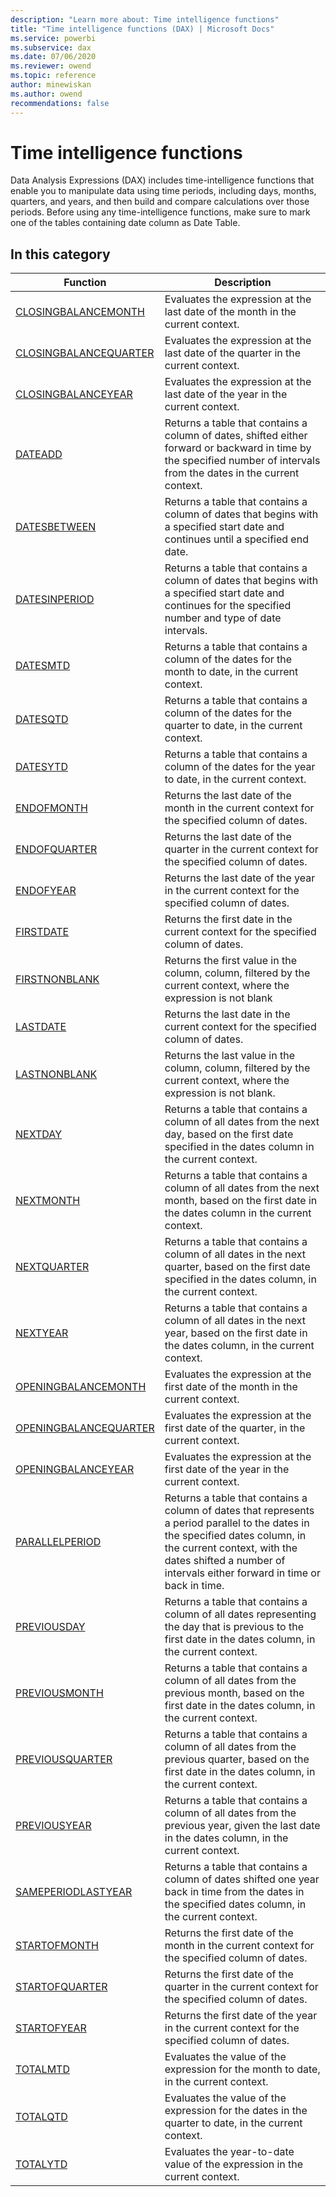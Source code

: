 ```yaml
---
description: "Learn more about: Time intelligence functions"
title: "Time intelligence functions (DAX) | Microsoft Docs"
ms.service: powerbi 
ms.subservice: dax 
ms.date: 07/06/2020
ms.reviewer: owend
ms.topic: reference
author: minewiskan
ms.author: owend 
recommendations: false
---
```

# Time intelligence functions

Data Analysis Expressions (DAX) includes time-intelligence functions that enable you to manipulate data using time periods, including days, months, quarters, and years, and then build and compare calculations over those periods. Before using any time-intelligence functions, make sure to mark one of the tables containing date column as Date Table.
  
## In this category

|Function  |Description  |
|---------|---------|
|[CLOSINGBALANCEMONTH](closingbalancemonth-function-dax.md)      |  Evaluates the expression at the last date of the month in the current context.       |
|[CLOSINGBALANCEQUARTER](closingbalancequarter-function-dax.md)       | Evaluates the expression at the last date of the quarter in the current context.          |
|[CLOSINGBALANCEYEAR](closingbalanceyear-function-dax.md)      |  Evaluates the expression at the last date of the year in the current context.       |
|[DATEADD](dateadd-function-dax.md)      |  Returns a table that contains a column of dates, shifted either forward or backward in time by the specified number of intervals from the dates in the current context.       |
|[DATESBETWEEN](datesbetween-function-dax.md)      |   Returns a table that contains a column of dates that begins with a specified start date and continues until a specified end date.        |
|[DATESINPERIOD](datesinperiod-function-dax.md)      |  Returns a table that contains a column of dates that begins with a specified start date and continues for the specified number and type of date intervals.     |
|[DATESMTD](datesmtd-function-dax.md)      |  Returns a table that contains a column of the dates for the month to date, in the current context.         |
|[DATESQTD](datesqtd-function-dax.md)      |  Returns a table that contains a column of the dates for the quarter to date, in the current context.         |
|[DATESYTD](datesytd-function-dax.md)      |  Returns a table that contains a column of the dates for the year to date, in the current context.        |
|[ENDOFMONTH](endofmonth-function-dax.md)    | Returns the last date of the month in the current context for the specified column of dates.          |
|[ENDOFQUARTER](endofquarter-function-dax.md)      |  Returns the last date of the quarter in the current context for the specified column of dates.         |
|[ENDOFYEAR](endofyear-function-dax.md)     | Returns the last date of the year in the current context for the specified column of dates.        |
|[FIRSTDATE](firstdate-function-dax.md)     | Returns the first date in the current context for the specified column of dates.         |
|[FIRSTNONBLANK](firstnonblank-function-dax.md)     | Returns the first value in the column, column, filtered by the current context, where the expression is not blank        |
|[LASTDATE](lastdate-function-dax.md)      |  Returns the last date in the current context for the specified column of dates.       |
|[LASTNONBLANK](lastnonblank-function-dax.md)      |  Returns the last value in the column, column, filtered by the current context, where the expression is not blank.       |
|[NEXTDAY](nextday-function-dax.md)      |  Returns a table that contains a column of all dates from the next day, based on the first date specified in the dates column in the current context.       |
|[NEXTMONTH](nextmonth-function-dax.md)     |  Returns a table that contains a column of all dates from the next month, based on the first date in the dates column in the current context.       |
|[NEXTQUARTER](nextquarter-function-dax.md)     |  Returns a table that contains a column of all dates in the next quarter, based on the first date specified in the dates column, in the current context.        |
|[NEXTYEAR](nextyear-function-dax.md)      | Returns a table that contains a column of all dates in the next year, based on the first date in the dates column, in the current context.          |
|[OPENINGBALANCEMONTH](openingbalancemonth-function-dax.md)     | Evaluates the expression at the first date of the month in the current context.         |
|[OPENINGBALANCEQUARTER](openingbalancequarter-function-dax.md)     | Evaluates the expression at the first date of the quarter, in the current context.         |
|[OPENINGBALANCEYEAR](openingbalanceyear-function-dax.md)       |  Evaluates the expression at the first date of the year in the current context.       |
|[PARALLELPERIOD](parallelperiod-function-dax.md)     |  Returns a table that contains a column of dates that represents a period parallel to the dates in the specified dates column, in the current context, with the dates shifted a number of intervals either forward in time or back in time.       |
|[PREVIOUSDAY](previousday-function-dax.md)      | Returns a table that contains a column of all dates representing the day that is previous to the first date in the dates column, in the current context.        |
|[PREVIOUSMONTH](previousmonth-function-dax.md)     |  Returns a table that contains a column of all dates from the previous month, based on the first date in the dates column, in the current context.       |
|[PREVIOUSQUARTER](previousquarter-function-dax.md)      |  Returns a table that contains a column of all dates from the previous quarter, based on the first date in the dates column, in the current context.       |
|[PREVIOUSYEAR](previousyear-function-dax.md)       |  Returns a table that contains a column of all dates from the previous year, given the last date in the dates column, in the current context.        |
|[SAMEPERIODLASTYEAR](sameperiodlastyear-function-dax.md)     |  Returns a table that contains a column of dates shifted one year back in time from the dates in the specified dates column, in the current context.       |
|[STARTOFMONTH](startofmonth-function-dax.md)     | Returns the first date of the month in the current context for the specified column of dates.          |
|[STARTOFQUARTER](startofquarter-function-dax.md)     |  Returns the first date of the quarter in the current context for the specified column of dates.         |
|[STARTOFYEAR](startofyear-function-dax.md)     |  Returns the first date of the year in the current context for the specified column of dates.       |
|[TOTALMTD](totalmtd-function-dax.md)      |  Evaluates the value of the expression for the month to date, in the current context.       |
|[TOTALQTD](totalqtd-function-dax.md)     |  Evaluates the value of the expression for the dates in the quarter to date, in the current context.       |
|[TOTALYTD](totalytd-function-dax.md)     | Evaluates the year-to-date value of the expression in the current context.       |
